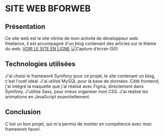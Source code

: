 
 # SITE WEB BFORWEB

## Présentation

Ce site web est le site vitrine de mon activité de développeur web freelance, il est accompagné d'un blog contenant des articles sur le thème du web.
 [VOIR LE SITE EN LIGNE](https://bforweb.fr)
![Capture d’écran (50)](https://github.com/alicemimouni/website-bforweb/assets/82211729/e6991d7b-1a81-4b3c-89c4-d74818020977)

## Technologies utilisées

J'ai choisi le framework Symfony pour ce projet, le site contenant un blog, c'est l'outil idéal. J'ai utilisé MySQL pour la base de données. Côté frontend, j'ai intégré la maquette que j'ai réalisé avec Figma, directement dans Symfony. J'utilise Sass, pour mieux organiser mon CSS. J'ai réalisé les animations en JavaScript essentiellement.

## Conclusion

C'est un bon projet, qui m'a permis de monter en compétence avec mon framework favori. 

 
